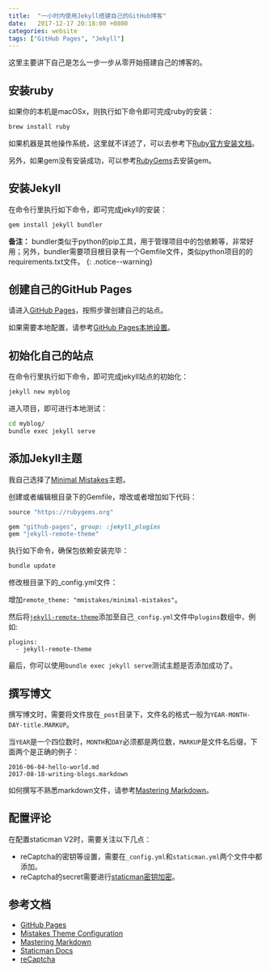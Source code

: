 ```yaml
---
title:  "一小时内使用Jekyll搭建自己的GitHub博客"
date:   2017-12-17 20:18:00 +0800
categories: website
tags: ["GitHub Pages", "Jekyll"]
---
```

这里主要讲下自己是怎么一步一步从零开始搭建自己的博客的。


## 安装ruby
如果你的本机是macOSx，则执行如下命令即可完成ruby的安装：
```bash
brew install ruby
```

如果机器是其他操作系统，这里就不详述了，可以去参考下[Ruby官方安装文档](https://www.ruby-lang.org/en/documentation/installation/)。

另外，如果gem没有安装成功，可以参考[RubyGems](https://rubygems.org/pages/download)去安装gem。


## 安装Jekyll
在命令行里执行如下命令，即可完成jekyll的安装：
```bash
gem install jekyll bundler
```

**备注：** bundler类似于python的pip工具，用于管理项目中的包依赖等，非常好用；另外，bundler需要项目根目录有一个Gemfile文件，类似python项目的的requirements.txt文件。
{: .notice--warning}


## 创建自己的GitHub Pages
请进入[GitHub Pages](https://pages.github.com/)，按照步骤创建自己的站点。

如果需要本地配置，请参考[GitHub Pages本地设置](https://help.github.com/articles/setting-up-your-github-pages-site-locally-with-jekyll/)。


## 初始化自己的站点
在命令行里执行如下命令，即可完成jekyll站点的初始化：
```bash
jekyll new myblog
```

进入项目，即可进行本地测试：
```bash
cd myblog/
bundle exec jekyll serve
```


## 添加Jekyll主题
我自己选择了[Minimal Mistakes](https://github.com/mmistakes/minimal-mistakes)主题。

创建或者编辑根目录下的Gemfile，增改或者增加如下代码：
```ruby
source "https://rubygems.org"

gem "github-pages", group: :jekyll_plugins
gem "jekyll-remote-theme"
```

执行如下命令，确保包依赖安装完毕：
```bash
bundle update
```

修改根目录下的_config.yml文件：

增加`remote_theme: "mmistakes/minimal-mistakes"`。

然后将[`jekyll-remote-theme`](https://github.com/benbalter/jekyll-remote-theme)添加至自己`_config.yml`文件中`plugins`数组中，例如:
```
plugins:
  - jekyll-remote-theme
```

最后，你可以使用`bundle exec jekyll serve`测试主题是否添加成功了。


## 撰写博文
撰写博文时，需要将文件放在`_post`目录下，文件名的格式一般为`YEAR-MONTH-DAY-title.MARKUP`。

当`YEAR`是一个四位数时，`MONTH`和`DAY`必须都是两位数，`MARKUP`是文件名后缀，下面两个是正确的例子：
```
2016-06-04-hello-world.md
2017-08-18-writing-blogs.markdown
```

如何撰写不熟悉markdown文件，请参考[Mastering Markdown](https://guides.github.com/features/mastering-markdown/)。


## 配置评论
在配置staticman V2时，需要关注以下几点：
- reCaptcha的密钥等设置，需要在`_config.yml`和`staticman.yml`两个文件中都添加。
- reCaptcha的secret需要进行[staticman密钥加密](https://staticman.net/docs/encryption)。

## 参考文档
- [GitHub Pages](https://pages.github.com/)
- [Mistakes Theme Configuration](https://mmistakes.github.io/minimal-mistakes/docs/configuration/)
- [Mastering Markdown](https://guides.github.com/features/mastering-markdown/)
- [Staticman Docs](https://staticman.net/docs/)
- [reCaptcha](https://www.google.com/recaptcha)
